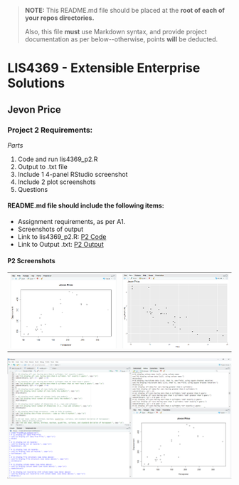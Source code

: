 > **NOTE:** This README.md file should be placed at the **root of each of your repos directories.**
>
>Also, this file **must** use Markdown syntax, and provide project documentation as per below--otherwise, points **will** be deducted.
>

# LIS4369 - Extensible Enterprise Solutions

## Jevon Price

### Project 2 Requirements:

*Parts*

1. Code and run lis4369_p2.R
2. Output to .txt file
3. Include 1 4-panel RStudio screenshot
4. Include 2 plot screenshots
5. Questions

#### README.md file should include the following items:

* Assignment requirements, as per A1.
* Screenshots of output
* Link to lis4369_p2.R: [P2 Code](p2/lis4369_p2.R)
* Link to Output .txt: [P2 Output](p2/lis4369_p2_output.txt)


#### P2 Screenshots
|||
|---|---|
|![R Plot](img/p2_plot1.png "P2 Plot (using plot())")|![R Plot](img/p2_plot2.png "P2 Plot (using qplot())")|

![R Studio](img/p2_studio_panels.png "P2 RStudio")